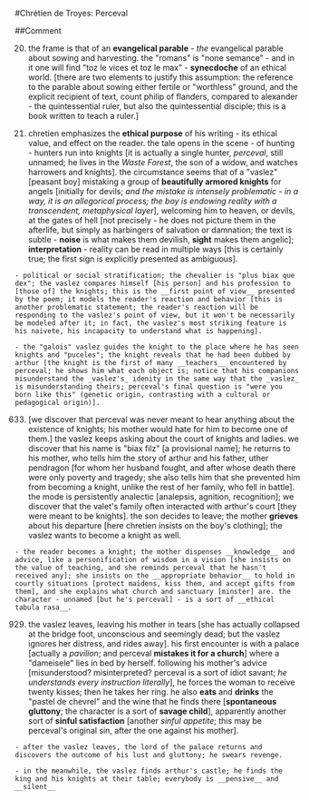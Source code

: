 #Chrétien de Troyes: Perceval

##Comment

20. the frame is that of an __evangelical parable__ - _the_ evangelical parable about sowing and harvesting. the "romans" is "none semance" - and in it one will find "toz le vices et toz le max" - __synecdoche__ of an ethical world. [there are two elements to justify this assumption: the reference to the parable about sowing either fertile or "worthless" ground, and the explicit recipient of text, count philip of flanders, compared to alexander - the quintessential ruler, but also the quintessential disciple; this is a book written to teach a ruler.]

305. chretien emphasizes the __ethical purpose__ of his writing - its ethical value, and effect on the reader. the tale opens in the scene - of hunting - hunters run into knights [it is actually a single hunter, _perceval_, still unnamed; he lives in the _Waste Forest_, the son of a widow, and watches harrowers and knights]. the circumstance seems that of a "vaslez" [peasant boy] mistaking a group of __beautifully armored knights__ for angels [initially for devils; _and the mistake is intensely problematic - in a way, it is an allegorical process; the boy is endowing reality with a transcendent, metaphysical layer_], welcoming him to heaven, or devils, at the gates of hell [not precisely - he does not picture them in the afterlife, but simply as harbingers of salvation or damnation; the text is subtle - __noise__ is what makes them devilish, __sight__ makes them angelic]; __interpretation__ - reality can be read in multiple ways [this is certainly true; the first sign is explicitly presented as ambiguous].

	- political or social stratification; the chevalier is "plus biax que dex"; the vaslez compares himself [his person] and his profession to [those of] the knights; this is the __first point of view__ presented by the poem; it models the reader's reaction and behavior [this is another problematic statement; the reader's reaction will be responding to the vaslez's point of view, but it won't be necessarily be modeled after it; in fact, the vaslez's most striking feature is his naivete, his incapacity to understand what is happening].

	- the "galois" vaslez guides the knight to the place where he has seen knights and "puceles"; the knight reveals that he had been dubbed by arthur [the knight is the first of many __teachers__ encountered by perceval; he shows him what each object is; notice that his companions misunderstand the _vaslez's_ idenity in the same way that the _vaslez_ is misunderstanding theirs; perceval's final question is "were you born like this" (genetic origin, contrasting with a cultural or pedagogical origin)].

633. [we discover that perceval was never meant to hear anything about the existence of knights; his mother would hate for him to become one of them.] the vaslez keeps asking about the court of knights and ladies. we discover that his name is "biax filz" [a provisional name]; he returns to his mother, who tells him the story of arthur and his father, uther pendragon [for whom her husband fought, and after whose death there were only poverty and tragedy; she also tells him that she prevented him from becoming a knight, unlike the rest of her family, who fell in battle]. the mode is persistently analectic [analepsis, agnition, recognition]; we discover that the valet's family often interacted with arthur's court [they were meant to be knights]. the son decides to leave; the mother __grieves__ about his departure [here chretien insists on the boy's clothing]; the vaslez wants to become a knight as well.

	- the reader becomes a knight; the mother dispenses __knowledge__ and advice, like a personification of wisdom in a vision [she insists on the value of teaching, and she reminds perceval that he hasn't received any]; she insists on the __appropriate behavior__ to hold in courtly situations [protect maidens, kiss them, and accept gifts from them], and she explains what church and sanctuary [minster] are. the character - unnamed [but he's perceval] - is a sort of __ethical tabula rasa__.

929. the vaslez leaves, leaving his mother in tears [she has actually collapsed at the bridge foot, unconscious and seemingly dead; but the vaslez ignores her distress, and rides away]. his first encounter is with a palace [actually a _pavilion_; and perceval __mistakes it for a church__] where a "dameisele" lies in bed by herself. following his mother's advice [misunderstood? misinterpreted? perceval is a sort of idiot savant; _he understands every instruction literally_], he forces the woman to receive twenty kisses; then he takes her ring. he also __eats__ and __drinks__ the "pastel de chevrel" and the wine that he finds there [__spontaneous gluttony__; the character is a sort of __savage child__], apparently another sort of __sinful satisfaction__ [another _sinful appetite_; this may be perceval's original sin, after the one against his mother].

	- after the vaslez leaves, the lord of the palace returns and discovers the outcome of his lust and gluttony; he swears revenge.

	- in the meanwhile, the vaslez finds arthur's castle; he finds the king and his knights at their table; everybody is __pensive__ and __silent__
